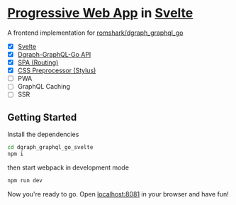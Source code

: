 # [Progressive Web App](https://developers.google.com/web/progressive-web-apps) in [Svelte](https://svelte.dev)
A frontend implementation for [romshark/dgraph_graphql_go](https://github.com/romshark/dgraph_graphql_go)

- [x] [Svelte](https://svelte.dev)
- [x] [Dgraph-GraphQL-Go API](https://github.com/romshark/dgraph_graphql_go)
- [x] [SPA (Routing)](https://github.com/DanielSharkov/svelte-router)
- [x] [CSS Preprocessor (Stylus)](http://stylus-lang.com)
- [ ] PWA
- [ ] GraphQL Caching
- [ ] SSR

## Getting Started

Install the dependencies

```bash
cd dgraph_graphql_go_svelte
npm i
```

then start webpack in development mode

```bash
npm run dev
```

Now you're ready to go. Open [localhost:8081](http://localhost:8081) in your browser and have fun!

